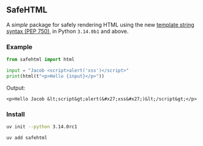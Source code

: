## SafeHTML

A *simple* package for safely rendering HTML using the new [template string syntax (PEP 750)](https://peps.python.org/pep-0750/), in Python `3.14.0b1` and above.

### Example

```python
from safehtml import html

input = "Jacob <script>alert('xss')</script>"
print(html(t"<p>Hello {input}</p>"))
```

Output:
```plaintext
<p>Hello Jacob &lt;script&gt;alert(&#x27;xss&#x27;)&lt;/script&gt;</p>
```

### Install

```bash
uv init --python 3.14.0rc1
```

```bash
uv add safehtml
```